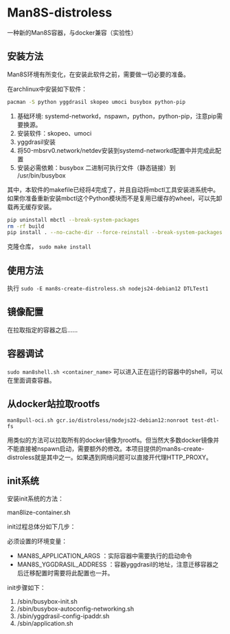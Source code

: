 # Man8S-distroless

一种新的Man8S容器，与docker兼容（实验性）

## 安装方法

Man8S环境有所变化，在安装此软件之前，需要做一切必要的准备。

在archlinux中安装如下软件：
```bash
pacman -S python yggdrasil skopeo umoci busybox python-pip
```

1. 基础环境: systemd-networkd，nspawn，python，python-pip，注意pip需要换源。
2. 安装软件：skopeo、umoci
3. yggdrasil安装
4. 将50-mbsrv0.network/netdev安装到systemd-networkd配置中并完成此配置
5. 安装必需依赖：busybox 二进制可执行文件（静态链接）到 /usr/bin/busybox

其中，本软件的makefile已经将4完成了，并且自动将mbctl工具安装进系统中。
如果你准备重新安装mbctl这个Python模块而不是复用已缓存的wheel，可以先卸载再无缓存安装。
```bash
pip uninstall mbctl --break-system-packages
rm -rf build
pip install . --no-cache-dir --force-reinstall --break-system-packages
```

克隆仓库， `sudo make install`

## 使用方法

执行  `sudo -E man8s-create-distroless.sh nodejs24-debian12 DTLTest1`


## 镜像配置

在拉取指定的容器之后……



## 容器调试

`sudo man8shell.sh <container_name>` 可以进入正在运行的容器中的shell，可以在里面调查容器。

## 从docker站拉取rootfs

`man8pull-oci.sh gcr.io/distroless/nodejs22-debian12:nonroot test-dtl-fs`

用类似的方法可以拉取所有的docker镜像为rootfs。但当然大多数docker镜像并不能直接被nspawn启动，需要额外的修改。本项目提供的man8s-create-distroless就是其中之一。如果遇到网络问题可以直接开代理HTTP_PROXY。

## init系统

安装init系统的方法：

man8lize-container.sh 

init过程总体分如下几步：

必须设置的环境变量：
- MAN8S_APPLICATION_ARGS ：实际容器中需要执行的启动命令
- MAN8S_YGGDRASIL_ADDRESS ：容器yggdrasil的地址，注意迁移容器之后迁移配置时需要将此配置也一并。

init步骤如下：
1. /sbin/busybox-init.sh
2. /sbin/busybox-autoconfig-networking.sh
3. /sbin/yggdrasil-config-ipaddr.sh
4. /sbin/application.sh